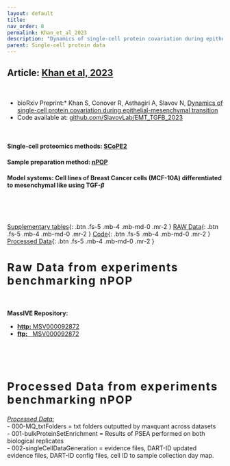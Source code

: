 ```yaml
---
layout: default
title:
nav_order: 8
permalink: Khan_et_al_2023
description: "Dynamics of single-cell protein covariation during epithelial-mesenchymal transition | Slavov Laboratory"
parent: Single-cell protein data
---
```


## Article: [Khan et al, 2023](https://www.biorxiv.org/content/10.1101/2023.12.21.572913v1)


&nbsp;
&nbsp;

* bioRxiv Preprint:* Khan S, Conover R, Asthagiri A, Slavov N, [Dynamics of single-cell protein covariation during epithelial-mesenchymal transition]( https://doi.org/10.1101/2023.12.21.572913)
* Code available at: [github.com/SlavovLab/EMT_TGFB_2023](https://github.com/SlavovLab/EMT_TGFB_2023)


&nbsp;

#### Single-cell proteomics methods: [SCoPE2](SCoPE2)
#### Sample preparation method: [nPOP](nPOP)
#### Model systems:  Cell lines of Breast Cancer cells (MCF-10A) differentiated to mesenchymal like using TGF-$\beta$



&nbsp;


&nbsp;

[Supplementary tables](#supp_tables){: .btn .fs-5 .mb-4 .mb-md-0 .mr-2 }
[RAW Data](#raw_data){: .btn .fs-5 .mb-4 .mb-md-0 .mr-2 }
[Code](https://github.com/SlavovLab/EMT_TGFB_2023){: .btn .fs-5 .mb-4 .mb-md-0 .mr-2 }
[Processed Data](#proc_data){: .btn .fs-5 .mb-4 .mb-md-0 .mr-2 }

<h2 style="letter-spacing: 2px; font-size: 26px;" id="raw_data" >Raw Data from experiments benchmarking nPOP</h2>


&nbsp;


 **MassIVE Repository:**
  - [**http:**  MSV000092872](https://massive.ucsd.edu/ProteoSAFe/dataset.jsp?task=b4f28abc451b4e4a861583d95d68057a)
  - [**ftp:** &nbsp; MSV000092872](ftp://MSV000092872@massive.ucsd.edu)


  &nbsp;

  &nbsp;

<h2 style="letter-spacing: 2px; font-size: 26px;" id="proc_data" >Processed Data from experiments benchmarking nPOP</h2>

*[Processed Data: ](https://drive.google.com/drive/folders/1z5oPN47MsXrvDWlibEMdqQun_SDymeyN?usp=drive_link)*   
    - 000-MQ_txtFolders = txt folders outputted by maxquant across datasets  
    - 001-bulkProteinSetEnrichment = Results of PSEA performed on both biological replicates  
    - 002-singleCellDataGeneration = evidence files, DART-ID updated evidence files, DART-ID config   files, cell ID to sample collection day map.   

   &nbsp;

   &nbsp;
